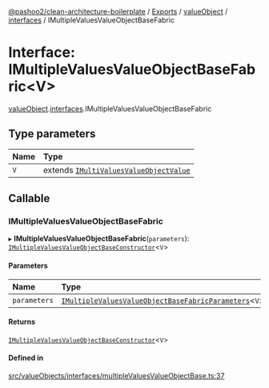 [@pashoo2/clean-architecture-boilerplate](../README.md) / [Exports](../modules.md) / [valueObject](../modules/valueobject.md) / [interfaces](../modules/valueobject.interfaces.md) / IMultipleValuesValueObjectBaseFabric

# Interface: IMultipleValuesValueObjectBaseFabric<V\>

[valueObject](../modules/valueobject.md).[interfaces](../modules/valueobject.interfaces.md).IMultipleValuesValueObjectBaseFabric

## Type parameters

| Name | Type |
| :------ | :------ |
| `V` | extends [`IMultiValuesValueObjectValue`](valueobject.interfaces.imultivaluesvalueobjectvalue.md) |

## Callable

### IMultipleValuesValueObjectBaseFabric

▸ **IMultipleValuesValueObjectBaseFabric**(`parameters`): [`IMultipleValuesValueObjectBaseConstructor`](valueobject.interfaces.imultiplevaluesvalueobjectbaseconstructor.md)<`V`\>

#### Parameters

| Name | Type |
| :------ | :------ |
| `parameters` | [`IMultipleValuesValueObjectBaseFabricParameters`](valueobject.interfaces.imultiplevaluesvalueobjectbasefabricparameters.md)<`V`\> |

#### Returns

[`IMultipleValuesValueObjectBaseConstructor`](valueobject.interfaces.imultiplevaluesvalueobjectbaseconstructor.md)<`V`\>

#### Defined in

[src/valueObjects/interfaces/multipleValuesValueObjectBase.ts:37](https://github.com/pashoo2/clean-architecture-boilerplate/blob/e54a93c/src/valueObjects/interfaces/multipleValuesValueObjectBase.ts#L37)

